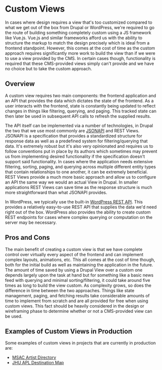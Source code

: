 # Custom Views

In cases where design requires a view that's too customized compared to what we get out of the box from Drupal or WordPress, we're required to go the route of building something completely custom using a JS framework like Vue.js. Vue.js and similar frameworks afford us with the ability to structure the markup to match the design precisely which is ideal from a frontend standpoint. However, this comes at the cost of time as the custom approach requires significantly more work to build the view than if we were to use a view provided by the CMS. In certain cases though, functionality is required that these CMS-provided views simply can't provide and we have no choice but to take the custom approach.


## Overview

A custom view requires two main components: the frontend application and an API that provides the data which dictates the state of the frontend. As a user interacts with the frontend, state is constantly being updated to reflect changes in things like filtering, querying, and paging. This tracked state can then later be used in subsequent API calls to refresh the supplied results.

The API itself can be implemented via a number of technologies, in Drupal the two that we use most commonly are [JSONAPI](https://jsonapi.org/) and REST Views. JSONAPI is a specification that provides a standardized structure for response data as well as a predefined system for filtering/querying that data. It's extremely robust but it's also very opinionated and requires us to follow conventions put in place by its authors which sometimes may prevent us from implementing desired functionality if the specification doesn't support said functionality. In cases where the application needs extensive filtering, sorting, paging, and querying across multiple different entity types that contain relationships to one another, it can be extremely beneficial. REST Views provide a much more basic approach and allow us to configure an API the same way we would an actual View in Drupal. In smaller applications REST Views can save time as the response structure is much more straightforward than what JSONAPI provides.

In WordPress, we typically use the built-in [WordPress REST API](https://developer.wordpress.org/rest-api/). This provides a relatively easy-to-use REST API that supplies the data we'd need right out of the box. WordPress also provides the ability to create custom REST endpoints for cases where complex querying or computation on the server may be necessary.


## Pros and Cons

The main benefit of creating a custom view is that we have complete control over virtually every aspect of the frontend and can implement complex layouts, animations, etc. This all comes at the cost of time though, both for the initial build as well as maintaining the application in the future. The amount of time saved by using a Drupal View over a custom one depends largely upon the task at hand but for something like a basic news feed with querying and minimal sorting/filtering, it could take around five times as long to build the view custom. As complexity grows, so does the difference in time between the two approaches. Things like state management, paging, and fetching results take considerable amounts of time to implement from scratch and are all provided for free when using custom views. This fact should be heavily considered in the design or wireframing phase to determine whether or not a CMS-provided view can be used.


## Examples of Custom Views in Production

Some examples of custom views in projects that are currently in production are:

- [MSAC Artist Directory](https://dev.msac.org/directory)
- [JHU APL Destination Map](https://civspace.jhuapl.edu/destinations)
